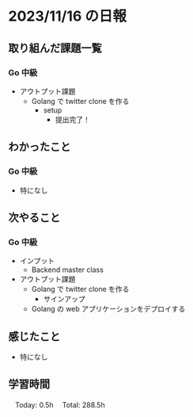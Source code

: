 # 2023/11/16 の日報

## 取り組んだ課題一覧

### Go 中級

- アウトプット課題
  - Golang で twitter clone を作る
    - setup
      - 提出完了！

## わかったこと

### Go 中級

- 特になし

## 次やること

### Go 中級

- インプット
  - Backend master class
- アウトプット課題
  - Golang で twitter clone を作る
    - サインアップ
  - Golang の web アプリケーションをデプロイする

## 感じたこと

- 特になし

## 学習時間

　Today: 0.5h
　Total: 288.5h
